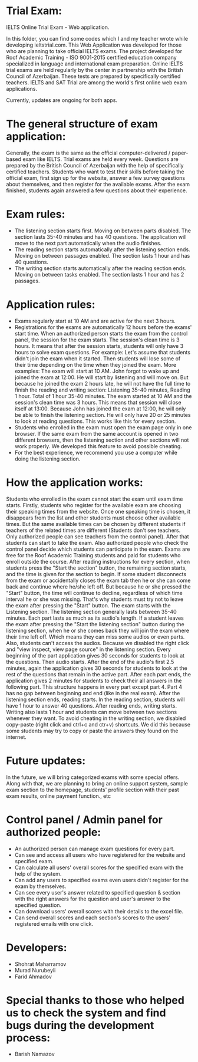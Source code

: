 # Trial Exam:
IELTS Online Trial Exam - Web application.

In this folder, you can find some codes which I and my teacher wrote while developing ieltstrial.com. This Web Application was developed for those who are planning to take official IELTS exams. The project developed for Roof Academic Training - ISO 9001-2015 certified education company specialized in language and international exam preparation. Online IELTS trial exams are held regularly by the center in partnership with the British Council of Azerbaijan. These tests are prepared by specifically certified teachers. IELTS and SAT Trial are among the world's first online web exam applications.

Currently, updates are ongoing for both apps.

# The general structure of exam application:
Generally, the exam is the same as the official computer-delivered / paper-based exam like IELTS. Trial exams are held every week. Questions are prepared by the British Council of Azerbaijan with the help of specifically certified teachers. Students who want to test their skills before taking the official exam, first sign up for the website, answer a few survey questions about themselves, and then register for the available exams. After the exam finished, students again answered a few questions about their experience.

# Exam rules:
- The listening section starts first. Moving on between parts disabled. The section lasts 35-40 minutes and has 40 questions. The application will move to the next part automatically when the audio finishes.
- The reading section starts automatically after the listening section ends. Moving on between passages enabled. The section lasts 1 hour and has 40 questions.
- The writing section starts automatically after the reading section ends. Moving on between tasks enabled. The section lasts 1 hour and has 2 passages.

# Application rules:
- Exams regularly start at 10 AM and are active for the next 3 hours.
- Registrations for the exams are automatically 12 hours before the exams' start time.
When an authorized person starts the exam from the control panel, the session for the exam starts. The session's clean time is 3 hours. It means that after the session starts, students will only have 3 hours to solve exam questions. For example: Let's assume that students didn't join the exam when it started. Then students will lose some of their time depending on the time when they joined the exam. More examples: The exam will start at 10 AM. John forgot to wake up and joined the exam at 12:00. He will start by listening and will move on. But because he joined the exam 2 hours late, he will not have the full time to finish the reading and writing section: Listening 35-40 minutes, Reading 1 hour. Total of 1 hour 35-40 minutes. The exam started at 10 AM and the session's clean time was 3 hours. This means that session will close itself at 13:00. Because John has joined the exam at 12:00, he will only be able to finish the listening section. He will only have 20 or 25 minutes to look at reading questions. This works like this for every section. 
- Students who enrolled in the exam must open the exam page only in one browser. If the same exam from the same account is opened in two different browsers, then the listening section and other sections will not work properly. We developed this feature to avoid possible cheating. 
- For the best experience, we recommend you use a computer while doing the listening section.

# How the application works:
Students who enrolled in the exam cannot start the exam until exam time starts. Firstly, students who register for the available exam are choosing their speaking times from the website. Once one speaking time is chosen, it disappears from the list and other students must choose other available times. But the same available times can be chosen by different students if teachers of the related times are different (Students don't see teachers. Only authorized people can see teachers from the control panel). After that students can start to take the exam. Also authorized people who check the control panel decide which students can participate in the exam. Exams are free for the Roof Academic Training students and paid for students who enroll outside the course. After reading instructions for every section, when students press the "Start the section" button, the remaining section starts, and the time is given for the section to begin. If some student disconnects from the exam or accidentally closes the exam tab then he or she can come back and continue where he/she left off. But because he or she pressed the "Start" button, the time will continue to decline, regardless of which time interval he or she was missing. That's why students must try not to leave the exam after pressing the "Start" button. The exam starts with the Listening section. The listening section generally lasts between 35-40 minutes. Each part lasts as much as its audio's length. If a student leaves the exam after pressing the "Start the listening section" button during the listening section, when he or she comes back they will join the exam where their time left off. Which means they can miss some audios or even parts. Also, students can't access the audios. Because we disabled the right click and "view inspect, view page source" in the listening section. Every beginning of the part application gives 30 seconds for students to look at the questions. Then audio starts. After the end of the audio's first 2.5 minutes, again the application gives 30 seconds for students to look at the rest of the questions that remain in the active part. After each part ends, the application gives 2 minutes for students to check their all answers in the following part. This structure happens in every part except part 4. Part 4 has no gap between beginning and end (like in the real exam). After the listening section ends, reading starts. In the reading section, students will have 1 hour to answer 40 questions. After reading ends, writing starts. Writing also lasts 1 hour and students can move between two sections whenever they want. To avoid cheating in the writing section, we disabled copy-paste (right click and ctrl+c and ctr+v) shortcuts. We did this because some students may try to copy or paste the answers they found on the internet.

# Future updates:
In the future, we will bring categorized exams with some special offers. Along with that, we are planning to bring an online support system, sample exam section to the homepage, students' profile section with their past exam results, online payment function., etc

# Control panel / Admin panel for authorized people:
- An authorized person can manage exam questions for every part.
- Can see and access all users who have registered for the website and specified exam.
- Can calculate all users' overall scores for the specified exam with the help of the system.
- Can add any users to specified exams even users didn't register for the exam by themselves.
- Can see every user's answer related to specified question & section with the right answers for the question and user's answer to the specified question.
- Can download users' overall scores with their details to the excel file.
- Can send overall scores and each section's scores to the users' registered emails with one click.

# Developers:
- Shohrat Maharramov
- Murad Nurubeyli
- Farid Ahmadov

# Special thanks to those who helped us to check the system and find bugs during the development process:
- Barish Namazov


